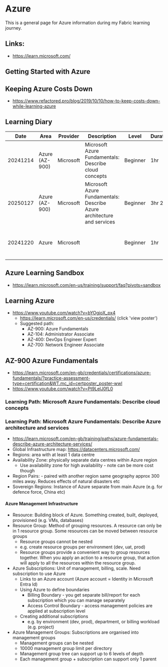 # Azure
This is a general page for Azure information during my Fabric learning journey.

## Links:
- https://learn.microsoft.com/

## Getting Started with Azure

## Keeping Azure Costs Down
- https://www.refactored.pro/blog/2019/10/10/how-to-keep-costs-down-while-learning-azure

## Learning Diary

| Date     | Area           | Provider  | Description                                                            | Level    | Duration | Url                                                                                                                             | Status      | Rating | Comments |
| -------- | -------------- | --------- | ---------------------------------------------------------------------- | -------- | -------- | ------------------------------------------------------------------------------------------------------------------------------- | ----------- | ------ | -------- |
| 20241214 | Azure (AZ-900) | Microsoft | Microsoft Azure Fundamentals: Describe cloud concepts                  | Beginner | 1hr      | https://learn.microsoft.com/en-us/training/paths/microsoft-azure-fundamentals-describe-cloud-concepts/                          | Completed   | **     |          |
| 20250127 | Azure (AZ-900) | Microsoft | Microsoft Azure Fundamentals: Describe Azure architecture and services | Beginner | 3hr 25m  |
| 20241220 | Azure          | Microsoft |                                                                        | Beginner | 1hr      | https://learn.microsoft.com/en-us/training/modules/describe-core-architectural-components-of-azure/3-get-started-azure-accounts | In Progress |        |          |

## Azure Learning Sandbox
- https://learn.microsoft.com/en-us/training/support/faq?pivots=sandbox
 
## Learning Azure
- https://www.youtube.com/watch?v=bYOgjoX_px4
  - https://learn.microsoft.com/en-us/credentials/ (click 'view poster')
  - Suggested path:
    - AZ-900: Azure Fundamentals
    - AZ-104: Administrator Associate
    - AZ-400: DevOps Engineer Expert
    - AZ-700: Network Engineer Associate

## AZ-900 Azure Fundamentals
- https://learn.microsoft.com/en-gb/credentials/certifications/azure-fundamentals/?practice-assessment-type=certification&WT.mc_id=certposter_poster-wwl
- https://www.youtube.com/watch?v=Pt9LelJ0fL0

### Learning Path: Microsoft Azure Fundamentals: Describe cloud concepts

### Learning Path: Microsoft Azure Fundamentals: Describe Azure architecture and services
- https://learn.microsoft.com/en-gb/training/paths/azure-fundamentals-describe-azure-architecture-services/
- Global Infrastructure map: https://datacenters.microsoft.com/
- Regions: area with at least 1 data centre
- Availability Zone: physically separate data centres within Azure region
  - Use availability zone for high availability - note can be more cost though
- Region Pairs: - paired with another region same geography approx 300 miles away. Reduces effects of natural disasters etc
- Sovereign Regions: Instance of Azure separate from main Azure (e.g. for defence force, China etc) 

#### Azure Management Infrastructure
- Resource: Building block of Azure. Something created, built, deployed, provisioned (e.g. VMs, databases)
- Resource Group: Method of grouping resources. A resource can only be in 1 resource group. Some resources can be moved between resource groups
  - Resource groups cannot be nested
  - e.g. create resource groups per environment (dev, uat, prod)
  - Resource groups provide a convenient way to group resources together. When you apply an action to a resource group, that action will apply to all the resources within the resource group.
- Azure Subscriptions: Unit of management, billing, scale. Need subscription to use Azure
  - Links to an Azure account (Azure account = Identity in Microsoft Entra Id)
  - Using Azure to define boundaries
    - Billing Boundary - you get separate bill/report for each subscription which you can manage separately
    - Access Control Boundary - access management policies are applied at subscription level
  - Creating additional subscriptions
    - e.g. by environment (dev, prod), department, or billing workload (e.g. project)
- Azure Management Groups: Subscriptions are organised into management groups
  - Management groups can be nested
  - 10000 management group limit per directory
  - Management group tree can support up to 6 levels of depth
  - Each management group + subscription can support only 1 parent

